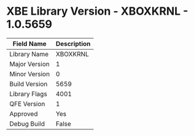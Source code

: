 # XBE Library Version - XBOXKRNL - 1.0.5659

| Field Name | Description |
|---|---|
| Library Name | XBOXKRNL |
| Major Version | 1 |
| Minor Version | 0 |
| Build Version | 5659 |
| Library Flags | 4001 |
| QFE Version | 1 |
| Approved | Yes |
| Debug Build | False |
